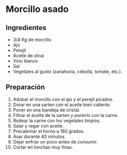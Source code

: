 # Morcillo asado

## Ingredientes

- 3/4 Kg de morcillo
- Ajo
- Perejil
- Aceite de oliva
- Vino blanco
- Sal
- Vegetales al gusto (zanahoria, cebolla, tomate, etc.).

## Preparación

1. Adobar el morcillo con el ajo y el perejil picados.
2. Dorar en una sarten con el aceite bien caliente.
3. Poner en una bandeja de cristal.
4. Filtrar el aceite de la sarten y ponerlo con la carne.
5. Rodear la carne con los vegetales limpios.
6. Salar y regar con aceite.
7. Precalentar el horno a 180 grados.
8. Asar durante 40 minutos.
9. Dejar enfriar un poco antes de consumir.
10. Cortar en lonchas muy finas.


